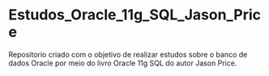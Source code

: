 # Estudos_Oracle_11g_SQL_Jason_Price

Repositorio criado com o objetivo de realizar estudos sobre o banco de dados Oracle por meio do livro Oracle 11g SQL do autor Jason Price.

